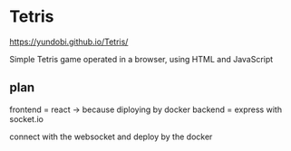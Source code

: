 # Tetris

https://yundobi.github.io/Tetris/


  
Simple Tetris game operated in a browser, using HTML and JavaScript
## plan
frontend = react -> because diploying by docker
backend = express with socket.io


connect with the websocket and deploy by the docker